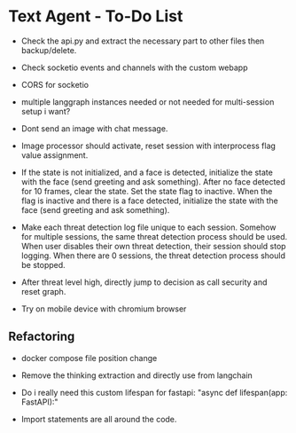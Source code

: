 # Text Agent - To-Do List

- Check the api.py and extract the necessary part to other files then backup/delete.

- Check socketio events and channels with the custom webapp

- CORS for socketio

- multiple langgraph instances needed or not needed for multi-session setup i want?

- Dont send an image with chat message.

- Image processor should activate, reset session with interprocess flag value assignment.

- If the state is not initialized, and a face is detected, initialize the state with the face (send greeting and ask something).
  After no face detected for 10 frames, clear the state. Set the state flag to inactive. When the flag is inactive and there is a face detected, initialize the state with the face (send greeting and ask something).

- Make each threat detection log file unique to each session. Somehow for multiple sessions, the same threat detection process should be used. When user disables their own threat detection, their session should stop logging. When there are 0 sessions, the threat detection process should be stopped.

- After threat level high, directly jump to decision as call security and reset graph.

- Try on mobile device with chromium browser

## Refactoring

- docker compose file position change

- Remove the thinking extraction and directly use from langchain

- Do i really need this custom lifespan for fastapi: "async def lifespan(app: FastAPI):"

- Import statements are all around the code.
